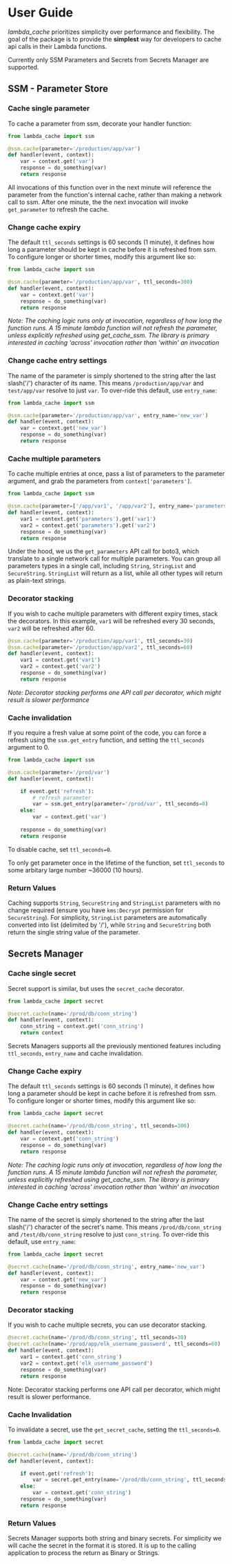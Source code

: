 # User Guide

_lambda_cache_ prioritizes simplicity over performance and flexibility. The goal of the package is to provide the **simplest** way for developers to cache api calls in their Lambda functions.

Currently only SSM Parameters and Secrets from Secrets Manager are supported.

## SSM - Parameter Store

### Cache single parameter

To cache a parameter from ssm, decorate your handler function:

```python
from lambda_cache import ssm

@ssm.cache(parameter='/production/app/var')
def handler(event, context):
    var = context.get('var')
    response = do_something(var)
    return response
```
All invocations of this function over in the next minute will reference the parameter from the function's internal cache, rather than making a network call to ssm. After one minute, the the next invocation will invoke `get_parameter` to refresh the cache.

### Change cache expiry

The default `ttl_seconds` settings is 60 seconds (1 minute), it defines how long a parameter should be kept in cache before it is refreshed from ssm. To configure longer or shorter times, modify this argument like so:

```python
from lambda_cache import ssm

@ssm.cache(parameter='/production/app/var', ttl_seconds=300)
def handler(event, context):
    var = context.get('var')
    response = do_something(var)
    return response
```

_Note: The caching logic runs only at invocation, regardless of how long the function runs. A 15 minute lambda function will not refresh the parameter, unless explicitly refreshed using get_cache_ssm. The library is primary interested in caching 'across' invocation rather than 'within' an invocation_

### Change cache entry settings

The name of the parameter is simply shortened to the string after the last slash('/') character of its name. This means `/production/app/var` and `test/app/var` resolve to just `var`. To over-ride this default, use `entry_name`:

```python
from lambda_cache import ssm

@ssm.cache(parameter='/production/app/var', entry_name='new_var')
def handler(event, context):
    var = context.get('new_var')
    response = do_something(var)
    return response
```

### Cache multiple parameters

To cache multiple entries at once, pass a list of parameters to the parameter argument, and grab the parameters from `context['parameters']`.

```python
from lambda_cache import ssm

@ssm.cache(parameter=['/app/var1', '/app/var2'], entry_name='parameters')
def handler(event, context):
    var1 = context.get('parameters').get('var1')
    var2 = context.get('parameters').get('var2')
    response = do_something(var)
    return response
```

Under the hood, we us the `get_parameters` API call for boto3, which translate to a single network call for multiple parameters. You can group all parameters types in a single call, including `String`, `StringList` and `SecureString`. `StringList` will return as a list, while all other types will return as plain-text strings.

### Decorator stacking
If you wish to cache multiple parameters with different expiry times, stack the decorators. In this example, `var1` will be refreshed every 30 seconds, `var2` will be refreshed after 60.

```python
@ssm.cache(parameter='/production/app/var1', ttl_seconds=30)
@ssm.cache(parameter='/production/app/var2', ttl_seconds=60)
def handler(event, context):
    var1 = context.get('var1')
    var2 = context.get('var2')
    response = do_something(var)
    return response
```
_Note: Decorator stacking performs one API call per decorator, which might result is slower performance_

### Cache invalidation

If you require a fresh value at some point of the code, you can force a refresh using the `ssm.get_entry` function, and setting the `ttl_seconds` argument to 0.

```python
from lambda_cache import ssm

@ssm.cache(parameter='/prod/var')
def handler(event, context):

    if event.get('refresh'):
        # refresh parameter
        var = ssm.get_entry(parameter='/prod/var', ttl_seconds=0)
    else:
        var = context.get('var')
    
    response = do_something(var)
    return response
```

To disable cache, set `ttl_seconds=0`.

To only get parameter once in the lifetime of the function, set `ttl_seconds` to some arbitary large number ~36000 (10 hours).

### Return Values

Caching supports `String`, `SecureString` and `StringList` parameters with no change required (ensure you have `kms:Decrypt` permission for `SecureString`). For simplicity, `StringList` parameters are automatically converted into list (delimited by '/'), while `String` and `SecureString` both return the single string value of the parameter.

## Secrets Manager

### Cache single secret

Secret support is similar, but uses the `secret_cache` decorator.

```python
from lambda_cache import secret

@secret.cache(name='/prod/db/conn_string')
def handler(event, context):
    conn_string = context.get('conn_string')
    return context
```

Secrets Managers supports all the previously mentioned features including `ttl_seconds`, `entry_name` and cache invalidation.

### Change Cache expiry

The default `ttl_seconds` settings is 60 seconds (1 minute), it defines how long a parameter should be kept in cache before it is refreshed from ssm. To configure longer or shorter times, modify this argument like so:

```python
from lambda_cache import secret

@secret.cache(name='/prod/db/conn_string', ttl_seconds=300)
def handler(event, context):
    var = context.get('conn_string')
    response = do_something(var)
    return response
```

_Note: The caching logic runs only at invocation, regardless of how long the function runs. A 15 minute lambda function will not refresh the parameter, unless explicitly refreshed using get_cache_ssm. The library is primary interested in caching 'across' invocation rather than 'within' an invocation_

### Change Cache entry settings

The name of the secret is simply shortened to the string after the last slash('/') character of the secret's name. This means `/prod/db/conn_string` and `/test/db/conn_string` resolve to just `conn_string`. To over-ride this default, use `entry_name`:

```python
from lambda_cache import secret

@secret.cache(name='/prod/db/conn_string', entry_name='new_var')
def handler(event, context):
    var = context.get('new_var')
    response = do_something(var)
    return response
```

### Decorator stacking

If you wish to cache multiple secrets, you can use decorator stacking.

```python
@secret.cache(name='/prod/db/conn_string', ttl_seconds=30)
@secret.cache(name='/prod/app/elk_username_password', ttl_seconds=60)
def handler(event, context):
    var1 = context.get('conn_string')
    var2 = context.get('elk_username_password')
    response = do_something(var)
    return response
```

Note: Decorator stacking performs one API call per decorator, which might result is slower performance.

### Cache Invalidation

To invalidate a secret, use the `get_secret_cache`, setting the `ttl_seconds=0`.
```python
from lambda_cache import secret

@secret.cache(name='/prod/db/conn_string')
def handler(event, context):

    if event.get('refresh'):
        var = secret.get_entry(name='/prod/db/conn_string', ttl_seconds=0)
    else:
        var = context.get('conn_string')
    response = do_something(var)
    return response
```

### Return Values

Secrets Manager supports both string and binary secrets. For simplicity we will cache the secret in the format it is stored. It is up to the calling application to process the return as Binary or Strings.